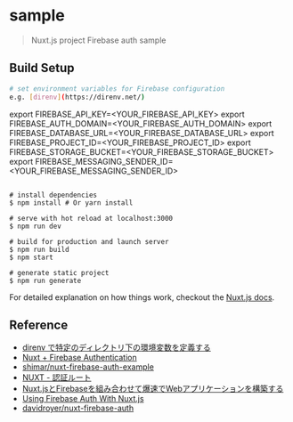 # sample

> Nuxt.js project
> Firebase auth sample

## Build Setup



``` bash
# set environment variables for Firebase configuration
e.g. [direnv](https://direnv.net/)

```
export FIREBASE_API_KEY=<YOUR_FIREBASE_API_KEY>
export FIREBASE_AUTH_DOMAIN=<YOUR_FIREBASE_AUTH_DOMAIN>
export FIREBASE_DATABASE_URL=<YOUR_FIREBASE_DATABASE_URL>
export FIREBASE_PROJECT_ID=<YOUR_FIREBASE_PROJECT_ID>
export FIREBASE_STORAGE_BUCKET=<YOUR_FIREBASE_STORAGE_BUCKET>
export FIREBASE_MESSAGING_SENDER_ID=<YOUR_FIREBASE_MESSAGING_SENDER_ID>
```

# install dependencies
$ npm install # Or yarn install

# serve with hot reload at localhost:3000
$ npm run dev

# build for production and launch server
$ npm run build
$ npm start

# generate static project
$ npm run generate
```

For detailed explanation on how things work, checkout the [Nuxt.js docs](https://github.com/nuxt/nuxt.js).

## Reference

* [direnv で特定のディレクトリ下の環境変数を定義する](https://dev.classmethod.jp/tool/direnv/)
* [Nuxt + Firebase Authentication](https://blog.shimar.me/2018/03/31/nuxt-firebase-authentication.html)
* [shimar/nuxt-firebase-auth-example](https://github.com/shimar/nuxt-firebase-auth-example)
* [NUXT - 認証ルート](https://ja.nuxtjs.org/examples/auth-routes/)
* [Nuxt.jsとFirebaseを組み合わせて爆速でWebアプリケーションを構築する](https://qiita.com/potato4d/items/cfddeb8732fec63cb29c)
* [Using Firebase Auth With Nuxt.js](https://www.davidroyer.me/blog/nuxtjs-firebase-auth/)
* [davidroyer/nuxt-firebase-auth](https://github.com/davidroyer/nuxt-firebase-auth)


